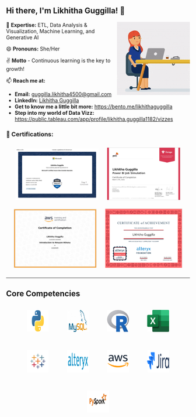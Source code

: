 ## Hi there, I'm Likhitha Guggilla! 👋

<img src="https://github.com/LikhithaGuggilla/LikhithaGuggilla/blob/main/Github_gif2.gif" align="right" width="200" />


🌱 **Expertise:** ETL, Data Analysis & Visualization, Machine Learning, and Generative AI

😄 **Pronouns:** She/Her

✌️ **Motto** - Continuous learning is the key to growth!

📫 **Reach me at:**  
   - **Email:** [guggilla.likhitha4500@gmail.com](mailto:guggilla.likhitha4500@gmail.com)  
   - **LinkedIn:** [Likhitha Guggilla](https://www.linkedin.com/in/likhitha-guggilla-6431bb211/)
   - **Get to know me a little bit more:** https://bento.me/likhithaguggilla
   - **Step into my world of Data Vizz:** https://public.tableau.com/app/profile/likhitha.guggilla1182/vizzes


### 🏅 Certifications:

  <p align="center">
  <img src="https://github.com/LikhithaGuggilla/LikhithaGuggilla/blob/main/Microsoft_Azure_Data_Scientist_Associate.png" width="45%" style="margin: 10px;" />
  <img src="https://github.com/LikhithaGuggilla/LikhithaGuggilla/blob/main/PowerBI_Certificate.png" width="40%" style="margin: 10px;" />
  <br/>
  <img src="https://github.com/LikhithaGuggilla/LikhithaGuggilla/blob/main/Amazon_Athena_Certificate.png" width="45%" style="margin: 10px;" />
  <img src="https://github.com/LikhithaGuggilla/LikhithaGuggilla/blob/main/Alteryx_Certificate.png" width="42%" style="margin: 10px;" />
</p>


---
## **Core Competencies**

<p align="center" style="display: flex; flex-wrap: wrap; gap: 20px; justify-content: center;">

  
  <img src="Python.png" alt="Python" width="60" height="60" style="margin: 15px;"> 

  
  <img src="MySQL.png" alt="MySQL" width="60" height="60" style="margin: 15px;"> 

  
  <img src="R.jpeg" alt="R" width="60" height="60" style="margin: 15px;"> 

  
  <img src="Excel.jpeg" alt="Excel" width="60" height="60" style="margin: 15px;"> 

  
  <img src="Tableau.jpg" alt="Tableau" width="60" height="60" style="margin: 15px;"> 


  <img src="Alteryx.png" alt="Alteryx" width="60" height="60" style="margin: 15px;"> 

  
  <img src="AWS.png" alt="AWS" width="60" height="60" style="margin: 15px;"> 

  
  <img src="Jira.png" alt="Jira" width="60" height="60" style="margin: 15px;"> 

  
  <img src="PySpark.png" alt="PySpark" width="60" height="60" style="margin: 15px;"> 
</p>













